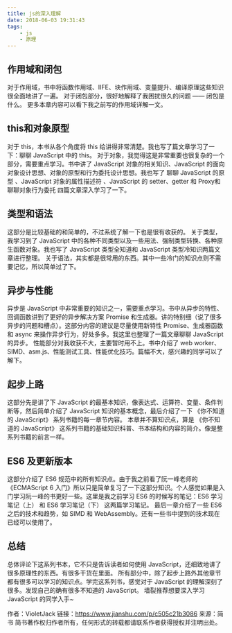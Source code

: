 ```yaml
---
title: js的深入理解
date: 2018-06-03 19:31:43
tags:
    - js
    - 原理
---
```


## 作用域和闭包

对于作用域，书中将函数作用域、IIFE、块作用域、变量提升、编译原理这些知识很全面地讲了一遍。
对于闭包部分，很好地解释了我困扰很久的问题 —— 闭包是什么。
更多本章内容可以看下我之前写的作用域详解一文。

## this和对象原型
对于 this，本书从各个角度将 this 给讲得非常清楚。我也写了篇文章学习了一下：聊聊 JavaScript 中的 this。
对于对象，我觉得这是非常重要也很复杂的一个部分，需要重点学习。书中讲了 JavaScript 对象的相关知识、JavaScript 的面向对象设计思想、对象的原型和行为委托设计思想。我也写了 聊聊 JavaScript 的原型 、JavaScript 对象的属性描述符 、JavaScript 的 setter、getter 和 Proxy和 聊聊对象行为委托 四篇文章深入学习了一下。

## 类型和语法
这部分是比较基础的和简单的，不过系统了解一下也是很有收获的。
关于类型，我学习到了 JavaScript 中的各种不同类型以及一些用法、强制类型转换、各种原生函数对象。我也写了 JavaScript 类型全知道和 JavaScript 类型冷知识两篇文章进行整理。
关于语法，其实都是很常用的东西。其中一些冷门的知识点则不需要记忆，所以简单过了下。

## 异步与性能
异步是 JavaScript 中非常重要的知识之一，需要重点学习。书中从异步的特性、回调函数讲到了更好的异步解决方案 Promise 和生成器。讲的特别细（说了很多异步的问题和槽点）。这部分内容的建议是尽量使用新特性 Promise、生成器函数和 async 来操作异步行为，好处多多。我这里也整理了一篇文章聊聊 JavaScript 的异步。
性能部分对我收获不大，主要暂时用不上。书中介绍了 web worker、SIMD、asm.js、性能测试工具、性能优化技巧。篇幅不大，感兴趣的同学可以了解下。

## 起步上路
这部分先是讲了下 JavaScript 的最基本知识，像表达式、运算符、变量、条件判断等，然后简单介绍了 JavaScript 知识的基本概念，最后介绍了一下 《你不知道的 JavaScript》 系列书籍的每一章节内容。
本章并不算知识点，算是 《你不知道的 JavaScript》 这系列书籍的基础知识科普、书本结构和内容的简介。像是整系列书籍的前言一样。

## ES6 及更新版本
这部分介绍了 ES6 规范中的所有知识点。由于我之前看了阮一峰老师的《ECMAScript 6 入门》所以只是简单复习了一下这部分知识。个人感觉如果是入门学习阮一峰的书更好一些。这里是我之前学习 ES6 的时候写的笔记：ES6 学习笔记（上） 和 ES6 学习笔记（下） 这两篇学习笔记。
最后一章介绍了一些 ES6 之后的技术和趋势，如 SIMD 和 WebAssembly。还有一些书中提到的技术现在已经可以使用了。

## 总结
总体评论下这系列书本，它不只是告诉读者如何使用 JavaScript，还细致地讲了很多原理性的东西。有很多干货在里面。
所有部分中，除了起步上路外其他章节都有很多可以学习的知识点。学完这系列书，感觉对于 JavaScript 的理解深刻了很多。发现自己的确有很多不知道的 JavaScript。
墙裂推荐想要深入学习 JavaScript 的同学入手~

作者：VioletJack
链接：https://www.jianshu.com/p/c505c21b3086
来源：简书
简书著作权归作者所有，任何形式的转载都请联系作者获得授权并注明出处。